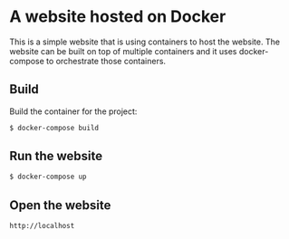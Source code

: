 # A website hosted on Docker

This is a simple website that is using containers to host the website. The website can be built on top of multiple containers and it uses docker-compose to orchestrate those containers. 

## Build
Build the container for the project:
```bash
$ docker-compose build
```

## Run the website
```bash
$ docker-compose up 
```

## Open the website
```http://localhost```

